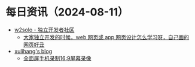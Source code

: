 ﻿# 每日资讯（2024-08-11）

- [w2solo - 独立开发者社区](https://w2solo.com/topics/feed)
  - [大家独立开发的时候，web 网页或 app 网页设计怎么学习呀，自己画的网页好丑](https://w2solo.com/topics/4904)
- [xulihang's blog](https://blog.xulihang.me/feed/)
  - [全面屏手机录制16:9屏幕录像](https://blog.xulihang.me/record-9-16-video-of-phone-screen/)
